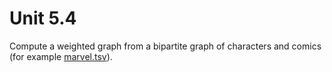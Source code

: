 Unit 5.4
========

Compute a weighted graph from a bipartite graph of characters and comics (for example [marvel.tsv](http://www.udacity.com/file?file_key=agpzfnVkYWNpdHl1ckALEgZDb3Vyc2UiBWNzMjE1DAsSCUNvdXJzZVJldhgBDAsSBFVuaXQYkacNDAsSDEF0dGFjaGVkRmlsZRiByhEM)).